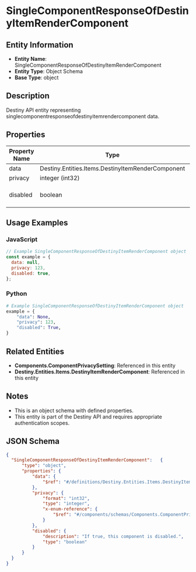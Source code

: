 # SingleComponentResponseOfDestinyItemRenderComponent

## Entity Information
- **Entity Name**: SingleComponentResponseOfDestinyItemRenderComponent
- **Entity Type**: Object Schema
- **Base Type**: object

## Description
Destiny API entity representing singlecomponentresponseofdestinyitemrendercomponent data.

## Properties

| Property Name | Type | Description | Required |
|---------------|------|-------------|----------|
| data | Destiny.Entities.Items.DestinyItemRenderComponent |  | No |
| privacy | integer (int32) |  | No |
| disabled | boolean | If true, this component is disabled. | No |

## Usage Examples

### JavaScript
```javascript
// Example SingleComponentResponseOfDestinyItemRenderComponent object
const example = {
  data: null,
  privacy: 123,
  disabled: true,
};
```

### Python
```python
# Example SingleComponentResponseOfDestinyItemRenderComponent object
example = {
    "data": None,
    "privacy": 123,
    "disabled": True,
}
```

## Related Entities
- **Components.ComponentPrivacySetting**: Referenced in this entity
- **Destiny.Entities.Items.DestinyItemRenderComponent**: Referenced in this entity

## Notes
- This is an object schema with defined properties.
- This entity is part of the Destiny API and requires appropriate authentication scopes.

## JSON Schema
```json
{
  "SingleComponentResponseOfDestinyItemRenderComponent":   {
      "type": "object",
      "properties": {
          "data": {
              "$ref": "#/definitions/Destiny.Entities.Items.DestinyItemRenderComponent"
          },
          "privacy": {
              "format": "int32",
              "type": "integer",
              "x-enum-reference": {
                  "$ref": "#/components/schemas/Components.ComponentPrivacySetting"
              }
          },
          "disabled": {
              "description": "If true, this component is disabled.",
              "type": "boolean"
          }
      }
  }
}
```
